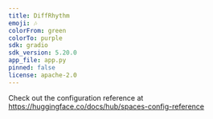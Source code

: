 ```yaml
---
title: DiffRhythm
emoji: 🎶
colorFrom: green
colorTo: purple
sdk: gradio
sdk_version: 5.20.0
app_file: app.py
pinned: false
license: apache-2.0
---
```


Check out the configuration reference at https://huggingface.co/docs/hub/spaces-config-reference

